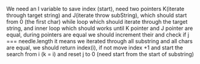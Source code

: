 We need an I variable to save index (start), need two pointers K(iterate through target string) and J(iterate throw subString), which should start from 0 (the first char)
while loop which should iterate through the target string, and inner loop which should works until K pointer and J pointer are equal, during pointers are equal we should increment their and check if j === needle.length it means we iterated through all substring and all chars are equal, we should return index(i), if not move index +1 and start the search from i (k = i) and reset j to 0 (need start from the start of substring)

